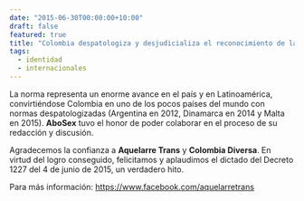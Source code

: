 ```yaml
---
date: "2015-06-30T00:00:00+10:00"
draft: false
featured: true
title: "Colombia despatologiza y desjudicializa el reconocimiento de la identidad de género"
tags:
  - identidad
  - internacionales
---
```


La norma representa un enorme avance en el país y en Latinoamérica, convirtiéndose Colombia en uno de los pocos países del mundo con normas despatologizadas (Argentina en 2012, Dinamarca en 2014 y Malta en 2015). **AboSex** tuvo el honor de poder colaborar en el proceso de su redacción y discusión.

Agradecemos la confianza a **Aquelarre Trans** y **Colombia Diversa**. En virtud del logro conseguido, felicitamos y aplaudimos el dictado del Decreto 1227 del 4 de junio de 2015, un verdadero hito.

Para más información: https://www.facebook.com/aquelarretrans
